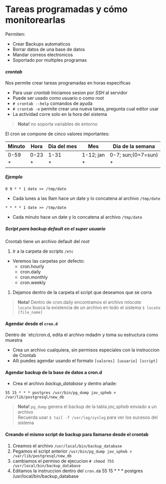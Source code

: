 # Tareas programadas y cómo monitorearlas
Permiten:
- Crear Backups automaticos
- Borrar datos de una base de datos
- Mandar correos electronicos
- Soportado por multiples programas

#### _crontab_
Nos permite crear tareas programadas en horas especificas  
- Para usar _crontab_ Iniciamos sesion por _SSH_ al servidor  
- Puede ser usado como usuario o como root
- `# crontab --help` comandos de ayuda
- `# crontab -e` permite crear una nueva tarea, pregunta cual editor usar
- La actividad corre solo en la hora del sistema

> **Nota!** no soporta variables de entorno

El cron se compone de cinco valores importantes:

|Minuto|Hora|Dia del mes|Mes|Dia de la semana|
|-|-|-|-|-|
|0-59|0-23|1-31|1-12; jan|0-7; sun;(0=7=sun)|
|*|*|*|*|*|

##### Ejemplo
```
0 9 * * 1 date >> /tmp/date
```
- Cada lunes a las 9am hace un date y lo concatena al archivo `/tmp/date`

```
* * * * 1 date >> /tmp/date
```
- Cada minuto hace un date y lo concatena al archivo `/tmp/date`

##### Script para backup default en el super usuario
Crontab tiene un archivo default del _root_
1. Ir a la carpeta de scripts `/etc`
  - Veremos las carpetas por defecto:
    - cron.hourly
    - cron.daily
    - cron.monthly
    - cron.weekly
1. Dejamos dentro de la carpeta el script que deseamos que se corra

> **Nota!** Dentro de cron.daily encontramos el archivo _mlocate_  
`locate` busca la existencia de un archivo en todo el sistema `$ locate [file_name]`

#### Agendar desde el `cron.d`
Dentro de `etc/cron.d, edita el archivo mdadm y toma su estructura como muestra  
- Crea un archivo cualquiera, sin permisos especiales con la instruccion de Crontab
- Alli puedes agendar usando el formato `[valores] [usuario] [script]`

#### Agendar backup de la base de datos a cron.d
- Crea el archivo _backup_database_ y dentro añade:
```
55 15 * * * postgres /usr/bin/pg_dump jav_spheb > /var/lib/postgresql/new_db
```
> **Nota!** `pg_dump` genera el backup de la tabla _jav_spheb_ enviado a un archivo  
Recuerda usar `$ tail -f /var/log/syslog` para ver los sucesos del sistema  

#### Creando el mismo script de backup para llamarse desde el crontab
1. Creamos el archivo `/usr/local/bin/backup_database`
1. Pegamos el script anterior `/usr/bin/pg_dump jav_spheb > /var/lib/postgresql/new_db`
1. cambiamos el permiso de ejecucion `# chmod 755 /usr/local/bin/backup_database`
1. Editamos la instruccion dentro del `cron.d`a
55 15 * * * postgres /usr/local/bin/backup_database
